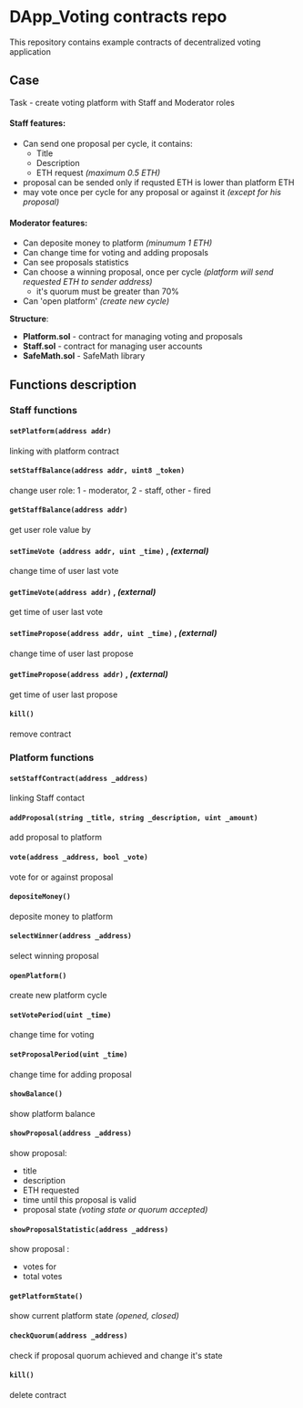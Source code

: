 # DApp_Voting contracts repo

This repository contains example contracts of decentralized voting application

## Case
Task - create voting platform with Staff and Moderator roles

#### Staff features:

* Can send one proposal per cycle, it contains:
	* Title
	* Description
	* ETH request _(maximum 0.5 ETH)_
* proposal can be sended only if requsted ETH is lower than platform ETH
* may vote once per cycle for any proposal or against it _(except for his proposal)_

#### Moderator features:

* Can deposite money to platform _(minumum 1 ETH)_
* Can change time for voting and adding proposals
* Can see proposals statistics
* Can choose a winning proposal, once per cycle _(platform will send requested ETH to sender address)_
	* it's quorum must be greater than 70%
* Can 'open platform' _(create new cycle)_


**Structure**: 

* **Platform.sol** - contract for managing voting and proposals
* **Staff.sol** - contract for managing user accounts
* **SafeMath.sol** - SafeMath library

## Functions description
### Staff functions

#### `setPlatform(address addr)`
linking with platform contract

#### `setStaffBalance(address addr, uint8 _token)`
change user role: 1 - moderator, 2 - staff, other - fired

#### `getStaffBalance(address addr)`
get user role value by

#### `setTimeVote (address addr, uint _time)` , _(external)_
change time of user last vote

#### `getTimeVote(address addr)` , _(external)_
get time of user last vote

#### `setTimePropose(address addr, uint _time)` , _(external)_
change time of user last propose

#### `getTimePropose(address addr)` , _(external)_
get time of user last propose

#### `kill()`
remove contract


### Platform functions

#### `setStaffContract(address _address)`
linking Staff contact

#### `addProposal(string _title, string _description, uint _amount)`
add proposal to platform

#### `vote(address _address, bool _vote)`
vote for or against proposal

#### `depositeMoney()`
deposite money to platform

#### `selectWinner(address _address)`
select winning proposal

#### `openPlatform()`
create new platform cycle

#### `setVotePeriod(uint _time)`
change time for voting

#### `setProposalPeriod(uint _time)`
change time for adding proposal

#### `showBalance()`
show platform balance

#### `showProposal(address _address)`
show proposal:

* title
* description
* ETH requested
* time until this proposal is valid
* proposal state _(voting state or quorum accepted)_

#### `showProposalStatistic(address _address)`
show proposal :

* votes for
* total votes

#### `getPlatformState()`
show current platform state _(opened, closed)_

#### `checkQuorum(address _address)`
check if proposal quorum achieved and change it's state

#### `kill()`
delete contract
